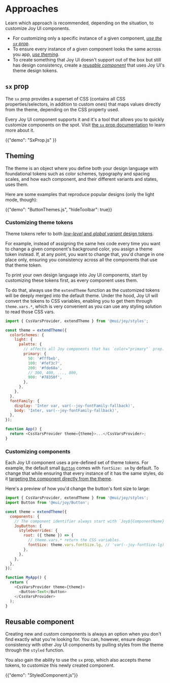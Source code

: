 # Approaches

<p class="description">Learn which approach is recommended, depending on the situation, to customize Joy UI components.</p>

- For customizing only a specific instance of a given component, [_use the `sx` prop_](#sx-prop).
- To ensure every instance of a given component looks the same across you app, [_use theming_](#theming).
- To create something that Joy UI doesn't support out of the box but still has design consistency, create a [_reusable component_](#reusable-component) that uses Joy UI's theme design tokens.

## `sx` prop

The `sx` prop provides a superset of CSS (contains all CSS properties/selectors, in addition to custom ones) that maps values directly from the theme, depending on the CSS property used.

Every Joy UI component supports it and it's a tool that allows you to quickly customize components on the spot.
Visit [the `sx` prop documentation](/system/getting-started/the-sx-prop/) to learn more about it.

{{"demo": "SxProp.js" }}

## Theming

The theme is an object where you define both your design language with foundational tokens such as color schemes, typography and spacing scales, and how each component, and their different variants and states, uses them.

Here are some examples that reproduce popular designs (only the light mode, though):

{{"demo": "ButtonThemes.js", "hideToolbar": true}}

### Customizing theme tokens

Theme tokens refer to both [_low-level_ and _global variant_ design tokens](/joy-ui/customization/theme-tokens/).

For example, instead of assigning the same hex code every time you want to change a given component's background color, you assign a theme token instead.
If, at any point, you want to change that, you'd change in one place only, ensuring you consistency across all the components that use that theme token.

To print your own design language into Joy UI components, start by customizing these tokens first, as every component uses them.

To do that, always use the `extendTheme` function as the customized tokens will be deeply merged into the default theme.
Under the hood, Joy UI will convert the tokens to CSS variables, enabling you to get them through `theme.vars.*`, which is very convenient as you can use any styling solution to read those CSS vars.

```js
import { CssVarsProvider, extendTheme } from '@mui/joy/styles';

const theme = extendTheme({
  colorSchemes: {
    light: {
      palette: {
        // affects all Joy components that has `color="primary"` prop.
        primary: {
          50: '#fffbeb',
          100: '#fef3c7',
          200: '#fde68a',
          // 300, 400, ..., 800,
          900: '#78350f',
        },
      },
    },
  },
  fontFamily: {
    display: 'Inter var, var(--joy-fontFamily-fallback)',
    body: 'Inter, var(--joy-fontFamily-fallback)',
  },
});

function App() {
  return <CssVarsProvider theme={theme}>...</CssVarsProvider>;
}
```

### Customizing components

Each Joy UI component uses a pre-defined set of theme tokens.
For example, the default small [`Button`](/joy-ui/react-button/) comes with `fontSize: sm` by default.
To change that while ensuring that every instance of it has the same styles, do it [targeting the component directly from the theme](/joy-ui/customization/themed-components/).

Here's a preview of how you'd change the button's font size to large:

```js
import { CssVarsProvider, extendTheme } from '@mui/joy/styles';
import Button from '@mui/joy/Button';

const theme = extendTheme({
  components: {
    // The component identifier always start with `Joy${ComponentName}`.
    JoyButton: {
      styleOverrides: {
        root: ({ theme }) => {
          // theme.vars.* return the CSS variables.
          fontSize: theme.vars.fontSize.lg, // 'var(--joy-fontSize-lg)'
        },
      },
    },
  },
});

function MyApp() {
  return (
    <CssVarsProvider theme={theme}>
      <Button>Text</Button>
    </CssVarsProvider>
  );
}
```

## Reusable component

Creating new and custom components is always an option when you don't find exactly what you're looking for.
You can, however, ensure design consistency with other Joy UI components by pulling styles from the theme through the `styled` function.

You also gain the ability to use the `sx` prop, which also accepts theme tokens, to customize this newly created component.

{{"demo": "StyledComponent.js"}}
